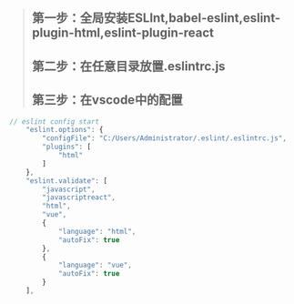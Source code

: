 >## 第一步：全局安装ESLInt,babel-eslint,eslint-plugin-html,eslint-plugin-react
>## 第二步：在任意目录放置.eslintrc.js
>## 第三步：在vscode中的配置
```javascript
// eslint config start
    "eslint.options": {
        "configFile": "C:/Users/Administrator/.eslint/.eslintrc.js",
        "plugins": [
            "html"
        ]
    },
    "eslint.validate": [
        "javascript",
        "javascriptreact",
        "html",
        "vue",
        {
            "language": "html",
            "autoFix": true
        },
        {
            "language": "vue",
            "autoFix": true
        }
    ],
```